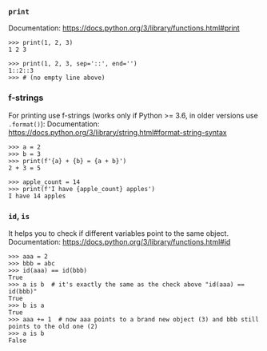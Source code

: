 ### `print`
Documentation: https://docs.python.org/3/library/functions.html#print
```
>>> print(1, 2, 3)
1 2 3

>>> print(1, 2, 3, sep='::', end='')
1::2::3
>>> # (no empty line above)
```

### f-strings
For printing use f-strings (works only if Python >= 3.6, in older versions use `.format()`):
Documentation: https://docs.python.org/3/library/string.html#format-string-syntax
```
>>> a = 2
>>> b = 3
>>> print(f'{a} + {b} = {a + b}')
2 + 3 = 5

>>> apple_count = 14
>>> print(f'I have {apple_count} apples')
I have 14 apples
```

### `id`, `is`
It helps you to check if different variables point to the same object.
Documentation: https://docs.python.org/3/library/functions.html#id
```
>>> aaa = 2
>>> bbb = abc
>>> id(aaa) == id(bbb)
True
>>> a is b  # it's exactly the same as the check above "id(aaa) == id(bbb)"
True
>>> b is a
True
>>> aaa += 1  # now aaa points to a brand new object (3) and bbb still points to the old one (2)
>>> a is b
False
```
